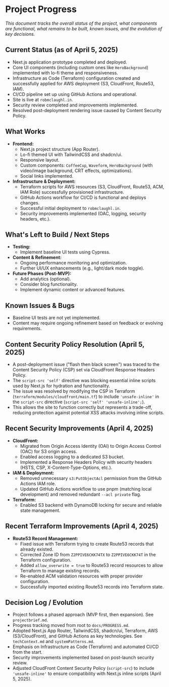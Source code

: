 # Project Progress

*This document tracks the overall status of the project, what components are functional, what remains to be built, known issues, and the evolution of key decisions.*

## Current Status (as of April 5, 2025)

*   Next.js application prototype completed and deployed.
*   Core UI components (including custom ones like `HeroBackground`) implemented with lo-fi theme and responsiveness.
*   Infrastructure as Code (Terraform) configuration created and successfully applied for AWS deployment (S3, CloudFront, Route53, IAM).
*   CI/CD pipeline set up using GitHub Actions and operational.
*   Site is live at `robmclaughl.in`.
*   Security review completed and improvements implemented.
*   Resolved post-deployment rendering issue caused by Content Security Policy.

## What Works

*   **Frontend:**
    *   Next.js project structure (App Router).
    *   Lo-fi themed UI with TailwindCSS and shadcn/ui.
    *   Responsive layout.
    *   Custom components: `CoffeeCup`, `Waveform`, `HeroBackground` (with video/image background, CRT effects, optimizations).
    *   Social links implemented.
*   **Infrastructure & Deployment:**
    *   Terraform scripts for AWS resources (S3, CloudFront, Route53, ACM, IAM Role) successfully provisioned infrastructure.
    *   GitHub Actions workflow for CI/CD is functional and deploys changes.
    *   Successful initial deployment to `robmclaughl.in`.
    *   Security improvements implemented (OAC, logging, security headers, etc.).

## What's Left to Build / Next Steps

*   **Testing:**
    *   Implement baseline UI tests using Cypress.
*   **Content & Refinement:**
    *   Ongoing performance monitoring and optimization.
    *   Further UI/UX enhancements (e.g., light/dark mode toggle).
*   **Future Phases (Post-MVP):**
    *   Add analytics (optional).
    *   Consider blog functionality.
    *   Implement dynamic content or advanced features.

## Known Issues & Bugs

*   Baseline UI tests are not yet implemented.
*   Content may require ongoing refinement based on feedback or evolving requirements.

## Content Security Policy Resolution (April 5, 2025)

*   A post-deployment issue ("flash then black screen") was traced to the Content Security Policy (CSP) set via CloudFront Response Headers Policy.
*   The `script-src 'self'` directive was blocking essential inline scripts used by Next.js for hydration and functionality.
*   The issue was resolved by modifying the CSP in Terraform (`terraform/modules/cloudfront/main.tf`) to include `'unsafe-inline'` in the `script-src` directive (`script-src 'self' 'unsafe-inline';`).
*   This allows the site to function correctly but represents a trade-off, reducing protection against potential XSS attacks involving inline scripts.

## Recent Security Improvements (April 4, 2025)

*   **CloudFront:**
    *   Migrated from Origin Access Identity (OAI) to Origin Access Control (OAC) for S3 origin access.
    *   Enabled access logging to a dedicated S3 bucket.
    *   Implemented a Response Headers Policy with security headers (HSTS, CSP, X-Content-Type-Options, etc.).
*   **IAM & Deployment:**
    *   Removed unnecessary `s3:PutObjectAcl` permission from the GitHub Actions IAM role.
    *   Updated GitHub Actions workflow to use pnpm (matching local development) and removed redundant `--acl private` flag.
*   **Terraform:**
    *   Enabled S3 backend with DynamoDB locking for secure and reliable state management.

## Recent Terraform Improvements (April 4, 2025)

*   **Route53 Record Management:**
    *   Fixed issue with Terraform trying to create Route53 records that already existed.
    *   Corrected Zone ID from `Z2PPIVE6CKK74TX` to `Z2PPIVE6CKK74T` in the Terraform configuration.
    *   Added `allow_overwrite = true` to Route53 record resources to allow Terraform to manage existing records.
    *   Re-enabled ACM validation resources with proper provider configuration.
    *   Successfully imported existing Route53 records into Terraform state.

## Decision Log / Evolution

*   Project follows a phased approach (MVP first, then expansion). See `projectbrief.md`.
*   Progress tracking moved from root to `docs/PROGRESS.md`.
*   Adopted Next.js App Router, TailwindCSS, shadcn/ui, Terraform, AWS (S3/CloudFront), and GitHub Actions as key technologies. See `techContext.md` and `systemPatterns.md`.
*   Emphasis on Infrastructure as Code (Terraform) and automated CI/CD from the start.
*   Security improvements implemented based on post-launch security review.
*   Adjusted CloudFront Content Security Policy (`script-src`) to include `'unsafe-inline'` to ensure compatibility with Next.js inline scripts (April 5, 2025). 